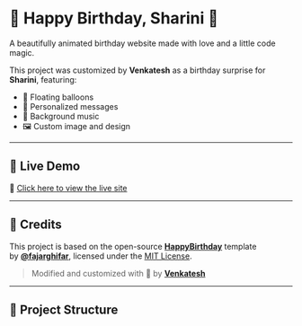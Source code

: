 # 🎂 Happy Birthday, Sharini 🎉

A beautifully animated birthday website made with love and a little code magic.

This project was customized by **Venkatesh** as a birthday surprise for **Sharini**, featuring:
- 🎈 Floating balloons
- 💬 Personalized messages
- 🎵 Background music
- 🖼️ Custom image and design

---

## 📌 Live Demo

🔗 [Click here to view the live site](https://VENKYNATION.github.io/birthday-for-sharini/)

---

## 🧡 Credits

This project is based on the open-source [**HappyBirthday**](https://github.com/fajarghifar/happybirthday) template  
by [**@fajarghifar**](https://github.com/fajarghifar), licensed under the [MIT License](https://github.com/fajarghifar/happybirthday/blob/main/LICENSE).

> Modified and customized with 💖 by [**Venkatesh**](https://github.com/yourusername)

---

## 📂 Project Structure


